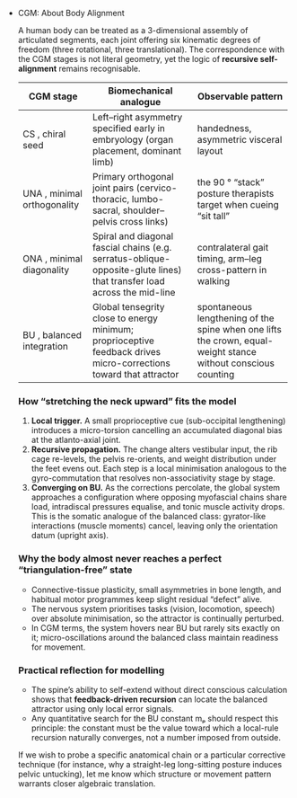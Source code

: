 - CGM: About Body Alignment
    
    A human body can be treated as a 3-dimensional assembly of articulated segments, each joint offering six kinematic degrees of freedom (three rotational, three translational).  The correspondence with the CGM stages is not literal geometry, yet the logic of **recursive self-alignment** remains recognisable.
    
    | CGM stage | Biomechanical analogue | Observable pattern |
    | --- | --- | --- |
    | CS ,  chiral seed | Left–right asymmetry specified early in embryology (organ placement, dominant limb) | handedness, asymmetric visceral layout |
    | UNA ,  minimal orthogonality | Primary orthogonal joint pairs (cervico-thoracic, lumbo-sacral, shoulder–pelvis cross links) | the 90 ° “stack” posture therapists target when cueing “sit tall” |
    | ONA ,  minimal diagonality | Spiral and diagonal fascial chains (e.g. serratus-oblique-opposite-glute lines) that transfer load across the mid-line | contralateral gait timing, arm–leg cross-pattern in walking |
    | BU ,  balanced integration | Global tensegrity close to energy minimum; proprioceptive feedback drives micro-corrections toward that attractor | spontaneous lengthening of the spine when one lifts the crown, equal-weight stance without conscious counting |
    
    ### How “stretching the neck upward” fits the model
    
    1. **Local trigger.** A small proprioceptive cue (sub-occipital lengthening) introduces a micro-torsion cancelling an accumulated diagonal bias at the atlanto-axial joint.
    2. **Recursive propagation.** The change alters vestibular input, the rib cage re-levels, the pelvis re-orients, and weight distribution under the feet evens out. Each step is a local minimisation analogous to the gyro-commutation that resolves non-associativity stage by stage.
    3. **Converging on BU.** As the corrections percolate, the global system approaches a configuration where opposing myofascial chains share load, intradiscal pressures equalise, and tonic muscle activity drops. This is the somatic analogue of the balanced class: gyrator-like interactions (muscle moments) cancel, leaving only the orientation datum (upright axis).
    
    ### Why the body almost never reaches a perfect “triangulation-free” state
    
    - Connective-tissue plasticity, small asymmetries in bone length, and habitual motor programmes keep slight residual “defect” alive.
    - The nervous system prioritises tasks (vision, locomotion, speech) over absolute minimisation, so the attractor is continually perturbed.
    - In CGM terms, the system hovers near BU but rarely sits exactly on it; micro-oscillations around the balanced class maintain readiness for movement.
    
    ### Practical reflection for modelling
    
    - The spine’s ability to self-extend without direct conscious calculation shows that **feedback-driven recursion** can locate the balanced attractor using only local error signals.
    - Any quantitative search for the BU constant mₚ should respect this principle: the constant must be the value toward which a local-rule recursion naturally converges, not a number imposed from outside.
    
    If we wish to probe a specific anatomical chain or a particular corrective technique (for instance, why a straight-leg long-sitting posture induces pelvic untucking), let me know which structure or movement pattern warrants closer algebraic translation.
